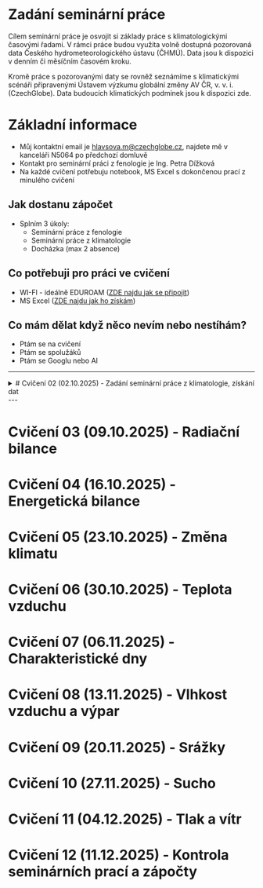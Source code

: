 # Zadání seminární práce
Cílem seminární práce je osvojit si základy práce s klimatologickými časovými řadami. V rámci práce budou využita volně dostupná pozorovaná data Českého hydrometeorologického ústavu (ČHMÚ). Data jsou k dispozici v denním či měsíčním časovém kroku.

Kromě práce s pozorovanými daty se rovněž seznámíme s klimatickými scénáři připravenými Ústavem výzkumu globální změny AV ČR, v. v. i. (CzechGlobe). Data budoucích klimatických podmínek jsou k dispozici zde.

# Základní informace
- Můj kontaktní email je hlavsova.m@czechglobe.cz, najdete mě v kanceláři N5064 po předchozí domluvě
- Kontakt pro seminární práci z fenologie je Ing. Petra Dížková
- Na každé cvičení potřebuju notebook, MS Excel s dokončenou prací z minulého cvičení

## Jak dostanu zápočet
- Splním 3 úkoly:
  - Seminární práce z fenologie
  - Seminární práce z klimatologie
  - Docházka (max 2 absence)   

## Co potřebuji pro práci ve cvičení
- WI-FI - ideálně EDUROAM ([ZDE najdu jak se připojit](https://eduroam.mendelu.cz/25350-navody-k-instalaci))
- MS Excel ([ZDE najdu jak ho získám](https://tech.mendelu.cz/25346-instalace-baliku-microsoft))

## Co mám dělat když něco nevím nebo nestíhám?
  - Ptám se na cvičení
  - Ptám se spolužáků
  - Ptám se Googlu nebo AI

---
<details>
<summary> # Cvičení 02 (02.10.2025) - Zadání seminární práce z klimatologie, získání dat</summary>

# Cvičení 02 (02.10.2025) - Zadání seminární práce z klimatologie, získání dat

- Cílem cvičení je vybrat si stanici se kterou budu v rámci semestru pracovat a získat výchozí data pro další práci
- __Na konci cvičení mám MS Excel soubor s měsíčními daty pro průměrné teploty vzduchu a sumy srážek pro mojí vybranou stanici__

## DŮLEŽITÉ ODKAZY ##
- Mapa stanic Českého hydrometeorologického úřadu: [Mapa stanic ZDE](https://www.chmi.cz/files/portal/docs/poboc/OS/stanice/ShowStations_CZ.html)
- Metadatový soubor pro vyhledání identifikátoru stanic: [Metadata ZDE](https://opendata.chmi.cz/meteorology/climate/historical_csv/metadata/meta1.csv)
- Datový repozitář ČHMÚ: [Datový repozitář ZDE](https://opendata.chmi.cz/meteorology/climate/historical_csv/data/)

## Postup získání dat ##

0. Pro práci ve cvičení a na seminární práci vytvořím nový MS Excel soubor, který pojmenuju jako __PrijmeniJmeno_AgroMeteo.xlsx__ (uložím si ho, vím kde je, budu ho potřebovat každé cvičení)

1. Na mapě stanic vyberu stanici [Mapa stanic ZDE](https://www.chmi.cz/files/portal/docs/poboc/OS/stanice/ShowStations_CZ.html)
     - 1.1 V legendě vyberu stanice podle legendy (zakliknu T a SRA a hledám stanici kde se obě veličiny sledují)
     - 1.2 Každý student ve skupině si vybere jinou stanici
     - 1.3 Zapamatuji (opíšu si) z mapy ID stanice (např. B2KUCH01) a jméno

2. Stáhnu si z odkazu soubor s metadaty o stanicích ([Metadata ZDE](https://opendata.chmi.cz/meteorology/climate/historical_csv/metadata/meta1.csv)
     - 2.1 Otevřu metadatový soubor v MS Excel
     - 2.2 Vyhledám svoji vybranou stanici pomocí jména či ID stanice
     - 2.3 Ověřím že stanice měří kontinuálně od roku 1961, pokud ne, raději zvolím jinou
     - 2.4 Poznačím si interní kód stanice (sloupec A "WSI")
     - 2.5 Poznačím si souřadnice stanice (sloupce F "GEOGR1" a G "GEOGR2") a nadmořskou výšku (sloupec H "ELEVATION")

3. Vrátím se na stránky datového repozitáře [Datový repozitář ZDE](https://opendata.chmi.cz/meteorology/climate/historical_csv/data/)
     - 3.1 Volím složku __monthly__
     - 3.2 Budeme pracovat se dvěma složkami - __temperature__ a __precipitation__ (postup bude stejný, začneme teplotou)
     - 3.3 Nyní využiji svůj interní kód stanice (_viz. bod 2.4_) a pomocí něj vyhledám příslušné soubory (__CTRL+F__)
     - 3.4 Zajímá nás pouze soubor označený "T" (Nezajímá: TMA, TMI, TMInoc, TPM) a ten stáhneme
     - 3.5 Zopakuji postup získání dat pro srážky
   
4. Příprava vstupních dat
     - 4.1 Otevřu stažený CSV soubor v MS Excel
     - 4.2 Rozdělíme data do sloupců
     - 4.3 U teploty nezapomenu vyfiltrovat pouze průměrné hodnoty ("AVG" - sloupce E a F): výsledkem jsou měsíční hodnoty průměrné teploty vzduchu ve všech letech dostupných pro moji stanici
     - 4.4 Data ze sloupců C ("YEAR"), D ("MONTH") a G ("VALUE") zkopíruji do připraveného Excelu (viz krok 0) na první list
     - 4.5 Sloupec "VALUE" přejmenuji na TAVG
     - 4.6 Zopakuji postup pro srážky (hodnota "SUM" ze sloupce F "MDFUNCTION")

## Další zdroje:
  - (OS Windows) Klávesové zkratky a mapa znaků pro českou klávesnici: [ZDE](http://www.ceskaklavesnice.cz/zkratky) 

</details>
---

# Cvičení 03 (09.10.2025) - Radiační bilance

# Cvičení 04 (16.10.2025) - Energetická bilance

# Cvičení 05 (23.10.2025) - Změna klimatu

# Cvičení 06 (30.10.2025) - Teplota vzduchu

# Cvičení 07 (06.11.2025) - Charakteristické dny

# Cvičení 08 (13.11.2025) - Vlhkost vzduchu a výpar

# Cvičení 09 (20.11.2025) - Srážky

# Cvičení 10 (27.11.2025) - Sucho

# Cvičení 11 (04.12.2025) - Tlak a vítr

# Cvičení 12 (11.12.2025) - Kontrola seminárních prací a zápočty


